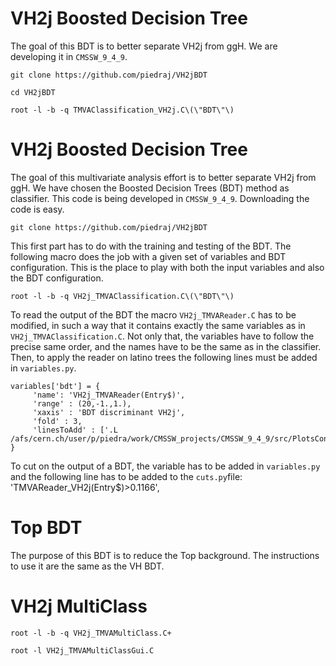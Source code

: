 # VH2j Boosted Decision Tree

The goal of this BDT is to better separate VH2j from ggH. We are developing it in `CMSSW_9_4_9`.

    git clone https://github.com/piedraj/VH2jBDT

    cd VH2jBDT

    root -l -b -q TMVAClassification_VH2j.C\(\"BDT\"\)

# VH2j Boosted Decision Tree

The goal of this multivariate analysis effort is to better separate VH2j from ggH. We have chosen the Boosted Decision Trees (BDT) method as classifier. This code is being developed in `CMSSW_9_4_9`. Downloading the code is easy.

    git clone https://github.com/piedraj/VH2jBDT

This first part has to do with the training and testing of the BDT. The following macro does the job with a given set of variables and BDT configuration. This is the place to play with both the input variables and also the BDT configuration.

    root -l -b -q VH2j_TMVAClassification.C\(\"BDT\"\)

To read the output of the BDT the macro `VH2j_TMVAReader.C` has to be modified, in such a way that it contains exactly the same variables as in `VH2j_TMVAClassification.C`. Not only that, the variables have to follow the precise same order, and the names have to be the same as in the classifier. Then, to apply the reader on latino trees the following lines must be added in `variables.py`.

    variables['bdt'] = {
         'name': 'VH2j_TMVAReader(Entry$)',
         'range' : (20,-1.,1.),
         'xaxis' : 'BDT discriminant VH2j',
         'fold' : 3,
         'linesToAdd' : ['.L /afs/cern.ch/user/p/piedra/work/CMSSW_projects/CMSSW_9_4_9/src/PlotsConfigurations/Configurations/VH2j/Full2017/VH2jBDT/VH2j_TMVAReader.C+']
    }

To cut on the output of a BDT, the variable has to be added in `variables.py` and the following line has to be added to the `cuts.py`file:
    'TMVAReader_VH2j(Entry$)>0.1166',
    
# Top BDT
The purpose of this BDT is to reduce the Top background. The instructions to use it are the same as the VH BDT.

# VH2j MultiClass

    root -l -b -q VH2j_TMVAMultiClass.C+

    root -l VH2j_TMVAMultiClassGui.C
